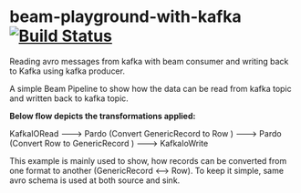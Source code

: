# beam-playground-with-kafka [![Build Status](https://travis-ci.org/bmv126/beam-playground-with-kafka.svg?branch=master)](https://travis-ci.org/bmv126/beam-playground-with-kafka)
Reading avro messages from kafka with beam consumer and writing back to Kafka using kafka producer.

A simple Beam Pipeline to show how the data can be read from kafka topic and written back to kafka topic.

<b>Below flow depicts the transformations applied:</b>

  KafkaIORead ---> Pardo (Convert GenericRecord to Row ) ---> Pardo (Convert Row to GenericRecord ) ---> KafkaIoWrite
  
  
This example is mainly used to show, how records can be converted from one format to another (GenericRecord <--> Row). 
To keep it simple, same avro schema is used at both source and sink.
